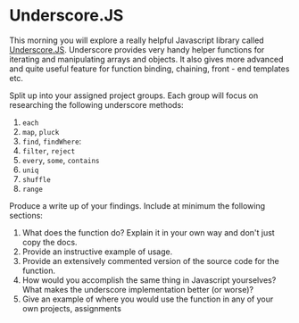 # Underscore.JS

This morning you will explore a really helpful Javascript library
called [Underscore.JS](http://underscorejs.org/). Underscore provides
very handy helper functions for iterating and manipulating arrays and
objects. It also gives more advanced and quite useful feature for
function binding, chaining, front - end templates etc. 

Split up into your assigned project groups. Each group will focus on
researching the following underscore methods:

1. `each`
2. `map`, `pluck`
3. `find`, `findWhere`: 
4. `filter`, `reject`
5. `every`, `some`, `contains`
6. `uniq`
7. `shuffle`
8. `range`

Produce a write up of your findings. Include at minimum the following sections:

1. What does the function do? Explain it in your own way and don't
   just copy the docs.
2. Provide an instructive example of usage.
3. Provide an extensively  commented version of the source code for
   the function. 
4. How would you accomplish the same thing in Javascript yourselves?
   What makes the underscore implementation better (or worse)?
5. Give an example of where you would use the function in any of your
   own projects, assignments
